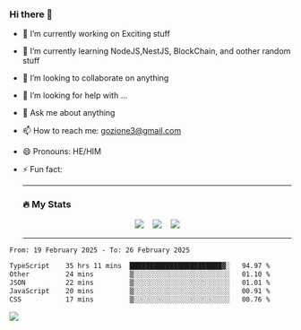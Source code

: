 ### Hi there 👋

<!--
**charlieScript/charlieScript** is a ✨ _special_ ✨ repository because its `README.md` (this file) appears on your GitHub profile.

Here are some ideas to get you started: -->

- 🔭 I’m currently working on Exciting stuff
- 🌱 I’m currently learning NodeJS,NestJS, BlockChain, and oother random stuff
- 👯 I’m looking to collaborate on anything
- 🤔 I’m looking for help with ...
- 💬 Ask me about anything
- 📫 How to reach me: gozione3@gmail.com
- 😄 Pronouns: HE/HIM
- ⚡ Fun fact:


  ---

  ### :fire: My Stats

  <div id="stats" align="center">
  <img src="http://github-readme-streak-stats.herokuapp.com?user=charlieScript&theme=dark&date_format=M%20j%5B%2C%20Y%5D" />&nbsp;&nbsp;&nbsp;
  <img src="https://github-readme-stats.vercel.app/api/top-langs/?username=charlieScript&layout=compact&theme=vision-friendly-dark"/>&nbsp;&nbsp;&nbsp;
  <img src="https://github-readme-stats.vercel.app/api?username=charlieScript&show_icons=true&theme=radical"/>
  </div>

  ---



<!--START_SECTION:waka-->

```txt
From: 19 February 2025 - To: 26 February 2025

TypeScript    35 hrs 11 mins  ███████████████████████▓░   94.97 %
Other         24 mins         ▒░░░░░░░░░░░░░░░░░░░░░░░░   01.10 %
JSON          22 mins         ▒░░░░░░░░░░░░░░░░░░░░░░░░   01.01 %
JavaScript    20 mins         ▒░░░░░░░░░░░░░░░░░░░░░░░░   00.91 %
CSS           17 mins         ▒░░░░░░░░░░░░░░░░░░░░░░░░   00.76 %
```

<!--END_SECTION:waka-->
![](https://komarev.com/ghpvc/?username=charlieScript)
